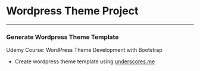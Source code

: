 # Wordpress Theme Project

---

### Generate Wordpress Theme Template
Udemy Course: WordPress Theme Development with Bootstrap

- Create wordpress theme template using [underscores.me](http://underscores.me/)
